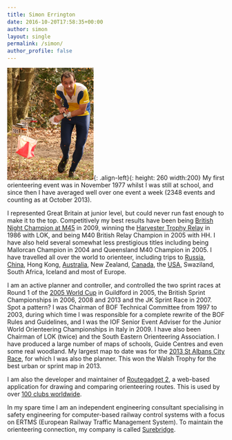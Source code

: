 ```yaml
---
title: Simon Errington
date: 2016-10-20T17:58:35+00:00
author: simon
layout: single
permalink: /simon/
author_profile: false
---
```

![Simon orienteering](/images/SimonErringtonAtBurnhamBeeches.png "Simon orienteering"){: .align-left}{: height: 260 width:200}
My first orienteering event was in November 1977 whilst I was still at school, and since then I have averaged well over one event a week (2348 events and counting as at October 2013).

I represented Great Britain at junior level, but could never run fast enough to make it to the top. Competitively my best results have been being [British Night Champion at M45](/british-night-champion-2009-mytchett/) in 2009, winning the [Harvester Trophy Relay](/of-night-and-light-and-the-half-light/) in 1986 with LOK, and being M40 British Relay Champion in 2005 with HH. I have also held several somewhat less prestigious titles including being Mallorcan Champion in 2004 and Queensland M40 Champion in 2005. I have travelled all over the world to orienteer, including trips to [Russia](/moscow-ringworld-1994/), [China](/china-3-day-event-1995-guangzhou/), Hong Kong, [Australia](/orienteering-on-the-woolwich-ferry/), New Zealand, [Canada](/canadian-orienteering-championships-1996/), the [USA](/world-orienteering-championships-93/), Swaziland, South Africa, Iceland and most of Europe.

I am an active planner and controller, and controlled the two sprint races at Round 1 of the [2005 World Cup](/controlling-the-world-cup-sprint-races/) in Guildford in 2005, the British Sprint Championships in 2006, 2008 and 2013 and the JK Sprint Race in 2007. Spot a pattern? I was Chairman of BOF Technical Committee from 1997 to 2003, during which time I was responsible for a complete rewrite of the BOF Rules and Guidelines, and I was the IOF Senior Event Adviser for the Junior World Orienteering Championships in Italy in 2009. I have also been Chairman of LOK (twice) and the South Eastern Orienteering Association. I have produced a large number of maps of schools, Guide Centres and even some real woodland. My largest map to date was for the [2013 St Albans City Race](http://www.happyherts.routegadget.co.uk/rg2/#122), for which I was also the planner. This won the Walsh Trophy for the best urban or sprint map in 2013.

I am also the developer and maintainer of [Routegadget 2](https://github.com/Maprunner/rg2), a web-based application for drawing and comparing orienteering routes. This is used by over [100 clubs worldwide](http://www.maprunner.co.uk/rg2-stats/sites).

In my spare time I am an independent engineering consultant specialising in safety engineering for computer-based railway control systems with a focus on ERTMS (European Railway Traffic Management System). To maintain the orienteering connection, my company is called [Surebridge](http://www.surebridge.co.uk).
